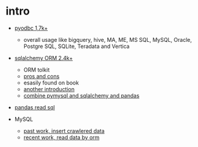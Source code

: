 # intro

* [pyodbc 1,7k+](https://github.com/mkleehammer/pyodbc/wiki)
  * overall usage like bigquery, hive, MA, ME, MS SQL, MySQL, Oracle, Postgre SQL, SQLite, Teradata and Vertica
* [sqlalchemy ORM 2.4k+](https://github.com/sqlalchemy/sqlalchemy)
  * ORM tolkit
  * [pros and cons](https://blog.csdn.net/qq_36043379/article/details/87603505)
  * esasily found on book
  * [another introduction](https://codertw.com/%E7%A8%8B%E5%BC%8F%E8%AA%9E%E8%A8%80/368808/)
  * [combine pymysql and sqlalchemy and pandas](https://stackoverflow.com/questions/37730243/importing-data-from-a-mysql-database-into-a-pandas-data-frame-including-column-n/37730334)

* [pandas read sql](https://pandas.pydata.org/pandas-docs/stable/reference/api/pandas.read_sql.html)

* MySQL
  * [past work, insert crawlered data](https://github.com/YLTsai0609/TSTAR_forum_crawling/blob/master/crawler.py)
  * [recent work, read data by orm](https://github.com/YLTsai0609/database_eplore.git) 